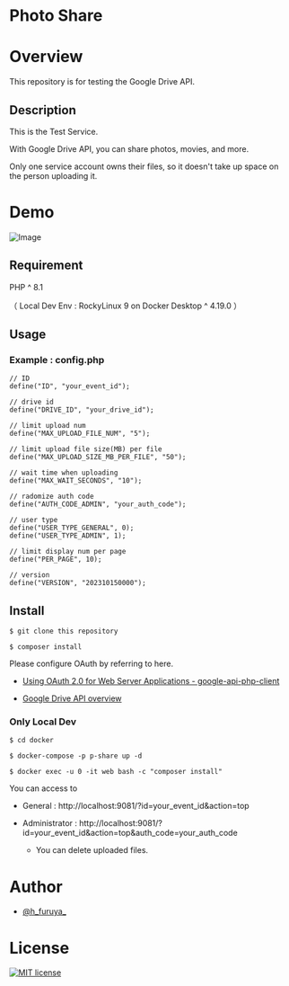# Photo Share

# Overview

This repository is for testing the Google Drive API.


## Description

This is the Test Service.

With Google Drive API, you can share photos, movies, and more.

Only one service account owns their files, so it doesn't take up space on the person uploading it.


# Demo

![Image](https://raw.githubusercontent.com/hfuruya/p-share/main/demo-image.gif)

## Requirement

PHP ^ 8.1

（ Local Dev Env : RockyLinux 9 on Docker Desktop ^ 4.19.0 ）


## Usage


### Example : config.php

```config.php
// ID
define("ID", "your_event_id");

// drive id
define("DRIVE_ID", "your_drive_id");

// limit upload num
define("MAX_UPLOAD_FILE_NUM", "5");

// limit upload file size(MB) per file
define("MAX_UPLOAD_SIZE_MB_PER_FILE", "50");

// wait time when uploading
define("MAX_WAIT_SECONDS", "10");

// radomize auth code
define("AUTH_CODE_ADMIN", "your_auth_code");

// user type
define("USER_TYPE_GENERAL", 0);
define("USER_TYPE_ADMIN", 1);

// limit display num per page
define("PER_PAGE", 10);

// version
define("VERSION", "202310150000");
```


## Install

```
$ git clone this repository

$ composer install
```

Please configure OAuth by referring to here.

* [Using OAuth 2.0 for Web Server Applications - google-api-php-client](https://github.com/googleapis/google-api-php-client/blob/main/docs/oauth-web.md)

* [Google Drive API overview](https://developers.google.com/drive/api/guides/about-sdk)

### Only Local Dev

```
$ cd docker

$ docker-compose -p p-share up -d

$ docker exec -u 0 -it web bash -c "composer install"
```

You can access to 

* General : http://localhost:9081/?id=your_event_id&action=top

* Administrator : http://localhost:9081/?id=your_event_id&action=top&auth_code=your_auth_code
    * You can delete uploaded files.

# Author

* [@h_furuya_](https://x.com/h_furuya_)

# License

[![MIT license](https://img.shields.io/badge/License-MIT-blue.svg)](https://opensource.org/licenses/mit-license.php)
